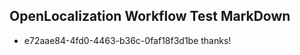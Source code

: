 ## OpenLocalization Workflow Test MarkDown
* e72aae84-4fd0-4463-b36c-0faf18f3d1be thanks!

<!--HONumber=Aug16_HO1-->


